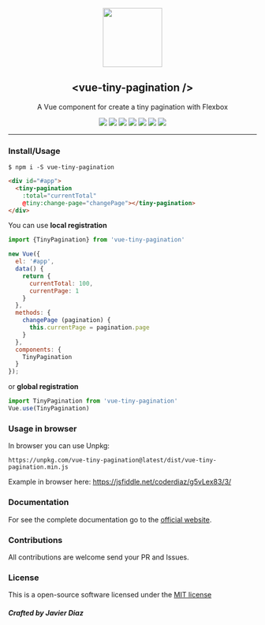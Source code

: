 <p align="center">
  <a href="https://github.com/coderdiaz/vue-tiny-pagination">
    <img src="https://vuejs.org/images/logo.png" width="120">
  </a>
  <h2 align="center">&lt;vue-tiny-pagination /&gt;</h2>
</p>

<p align="center">
  A Vue component for create a tiny pagination with Flexbox
</p>

<p align="center">
    <a href="https://npmjs.com/package/vue-tiny-pagination"><img src="https://img.shields.io/npm/dt/vue-tiny-pagination.svg?style=flat-square"></a>
    <a href="https://github.com/coderdiaz/vue-tiny-pagination/blob/master/LICENSE"><img src="https://img.shields.io/badge/license-MIT-blue.svg?style=flat-square"></a>
    <a href="https://github.com/coderdiaz/vue-tiny-pagination/stargazers"><img src="https://img.shields.io/github/stars/coderdiaz/vue-tiny-pagination.svg?style=flat-square"></a>
    <a href="http://npmjs.com/package/vue-tiny-pagination"><img src="https://img.shields.io/npm/v/vue-tiny-pagination.svg?style=flat-square"></a>
    <a href="http://npmjs.com/package/vue-tiny-pagination"><img src="https://img.shields.io/npm/dm/vue-tiny-pagination.svg?style=flat-square"></a>
    <a href="https://www.paypal.me/coderdiaz"><img src="https://img.shields.io/badge/invite-coffee-red.svg?style=flat-square"></a>
    <a href="https://travis-ci.org/coderdiaz/vue-tiny-pagination"><img src="https://travis-ci.org/coderdiaz/vue-tiny-pagination.svg?branch=master&style=flat-square"></a>
</a>

---

### Install/Usage

```
$ npm i -S vue-tiny-pagination
```

```html
<div id="#app">
  <tiny-pagination
    :total="currentTotal"
    @tiny:change-page="changePage"></tiny-pagination>
</div>
```

You can use **local registration**
```javascript
import {TinyPagination} from 'vue-tiny-pagination'

new Vue({
  el: '#app',
  data() {
    return {
      currentTotal: 100,
      currentPage: 1
    }
  },
  methods: {
    changePage (pagination) {
      this.currentPage = pagination.page
    }
  },
  components: {
    TinyPagination
  }
});
```
or **global registration**
```javascript
import TinyPagination from 'vue-tiny-pagination'
Vue.use(TinyPagination)
```

### Usage in browser

In browser you can use Unpkg:
```
https://unpkg.com/vue-tiny-pagination@latest/dist/vue-tiny-pagination.min.js
```

Example in browser here: https://jsfiddle.net/coderdiaz/g5vLex83/3/

### Documentation

For see the complete documentation go to the [official website](https://coderdiaz.me/vue-tiny-pagination).

### Contributions
All contributions are welcome send your PR and Issues.

### License
This is a open-source software licensed under the [MIT license](https://raw.githubusercontent.com/coderdiaz/vue-tiny-pagination/master/LICENSE)

##### Crafted by Javier Diaz